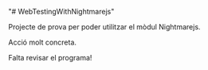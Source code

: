 "# WebTestingWithNightmarejs" 

Projecte de prova per poder utilitzar el mòdul Nightmarejs.

Acció molt concreta. 

Falta revisar el programa!

